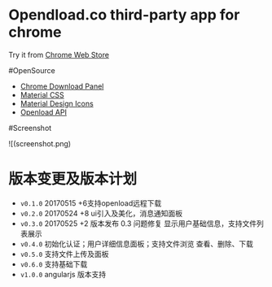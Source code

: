 # Opendload.co third-party app for chrome 

Try it from [Chrome Web Store](https://chrome.google.com/webstore/detail/openload-saver/fmolhfolpaanggihfeggfadgggaiealb)

#OpenSource
- [Chrome Download Panel](https://github.com/stefansundin/chrome-download-panel)
- [Material CSS](https://github.com/ImperdibleSoft/material-css)
- [Material Design Icons](https://materialdesignicons.com/)
- [Openload API](https://openload.co/api)

#Screenshot

![(screenshot.png)


# 版本变更及版本计划
- `v0.1.0` 20170515 +6支持openload远程下载
- `v0.2.0` 20170524 +8 ui引入及美化，消息通知面板
- `v0.3.0` 20170525 +2 版本发布 0.3 问题修复 显示用户基础信息，支持文件列表展示
- `v0.4.0` 初始化认证；用户详细信息面板；支持文件浏览 查看、删除、下载
- `v0.5.0` 支持文件上传及面板
- `v0.6.0` 支持基础下载
- `v1.0.0` angularjs 版本支持
